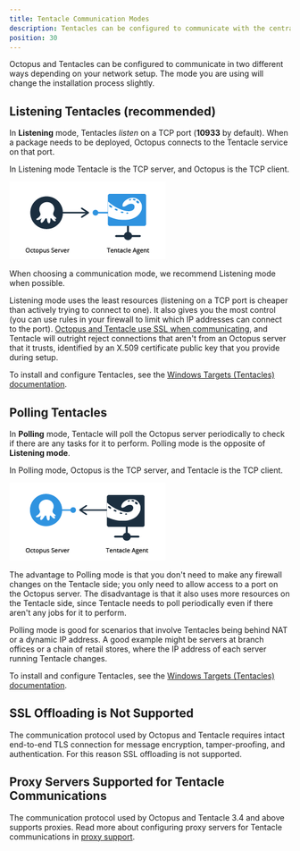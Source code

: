 ```yaml
---
title: Tentacle Communication Modes
description: Tentacles can be configured to communicate with the central Octopus Deploy Server in Listening or Polling mode.
position: 30
---
```


Octopus and Tentacles can be configured to communicate in two different ways depending on your network setup. The mode you are using will change the installation process slightly.

## Listening Tentacles (recommended)

In **Listening** mode, Tentacles *listen* on a TCP port (**10933** by default). When a package needs to be deployed, Octopus connects to the Tentacle service on that port.

In Listening mode Tentacle is the TCP server, and Octopus is the TCP client.

![Octopus to Listening Tentacle communication](listening-tentacle.png)

When choosing a communication mode, we recommend Listening mode when possible.

Listening mode uses the least resources (listening on a TCP port is cheaper than actively trying to connect to one). It also gives you the most control (you can use rules in your firewall to limit which IP addresses can connect to the port). [Octopus and Tentacle use SSL when communicating](/docs/administration/security/octopus-tentacle-communication/index.md), and Tentacle will outright reject connections that aren't from an Octopus server that it trusts, identified by an X.509 certificate public key that you provide during setup.

To install and configure Tentacles, see the [Windows Targets (Tentacles) documentation](/docs/infrastructure/deployment-targets/windows-targets/index.md).

## Polling Tentacles

In **Polling** mode, Tentacle will poll the Octopus server periodically to check if there are any tasks for it to perform. Polling mode is the opposite of **Listening mode**.

In Polling mode, Octopus is the TCP server, and Tentacle is the TCP client.

![Polling Tentacle to Octopus communication](polling-tentacle.png)

The advantage to Polling mode is that you don't need to make any firewall changes on the Tentacle side; you only need to allow access to a port on the Octopus server. The disadvantage is that it also uses more resources on the Tentacle side, since Tentacle needs to poll periodically even if there aren't any jobs for it to perform.

Polling mode is good for scenarios that involve Tentacles being behind NAT or a dynamic IP address. A good example might be servers at branch offices or a chain of retail stores, where the IP address of each server running Tentacle changes.

To install and configure Tentacles, see the [Windows Targets (Tentacles) documentation](/docs/infrastructure/deployment-targets/windows-targets/index.md).

## SSL Offloading is Not Supported

The communication protocol used by Octopus and Tentacle requires intact end-to-end TLS connection for message encryption, tamper-proofing, and authentication. For this reason SSL offloading is not supported.

## Proxy Servers Supported for Tentacle Communications

The communication protocol used by Octopus and Tentacle 3.4 and above supports proxies. Read more about configuring proxy servers for Tentacle communications in [proxy support](/docs/infrastructure/deployment-targets/proxy-support.md).
